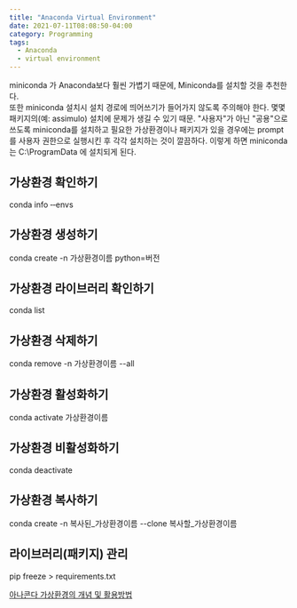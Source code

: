 ```yaml
---
title: "Anaconda Virtual Environment"
date: 2021-07-11T08:08:50-04:00
category: Programming
tags:
  - Anaconda
  - virtual environment
---
```


miniconda 가 Anaconda보다 훨씬 가볍기 때문에, Miniconda를 설치할 것을 추천한다.  
또한 miniconda 설치시 설치 경로에 띄어쓰기가 들어가지 않도록 주의해야 한다. 몇몇 패키지의(예: assimulo) 설치에 문제가 생길 수 있기 때문. 
"사용자"가 아닌 "공용"으로 쓰도록 miniconda를 설치하고 필요한 가상환경이나 패키지가 있을 경우에는 prompt를 사용자 권한으로 실행시킨 후 각각 설치하는 것이 깔끔하다. 이렇게 하면 miniconda는 C:\ProgramData 에 설치되게 된다.  

## 가상환경 확인하기
conda info &#8209;&#8209;envs  

## 가상환경 생성하기
conda create -n 가상환경이름 python=버전  

## 가상환경 라이브러리 확인하기
conda list  

## 가상환경 삭제하기
conda remove -n 가상환경이름 &#45;&#45;all  

## 가상환경 활성화하기
conda activate 가상환경이름  

## 가상환경 비활성화하기
conda deactivate  

## 가상환경 복사하기
conda create -n 복사된_가상환경이름 &#45;&#45;clone 복사할_가상환경이름  

## 라이브러리(패키지) 관리
pip freeze > requirements.txt  


[아나콘다 가상환경의 개념 및 활용방법](https://yganalyst.github.io/pythonic/anaconda_env_1/)
